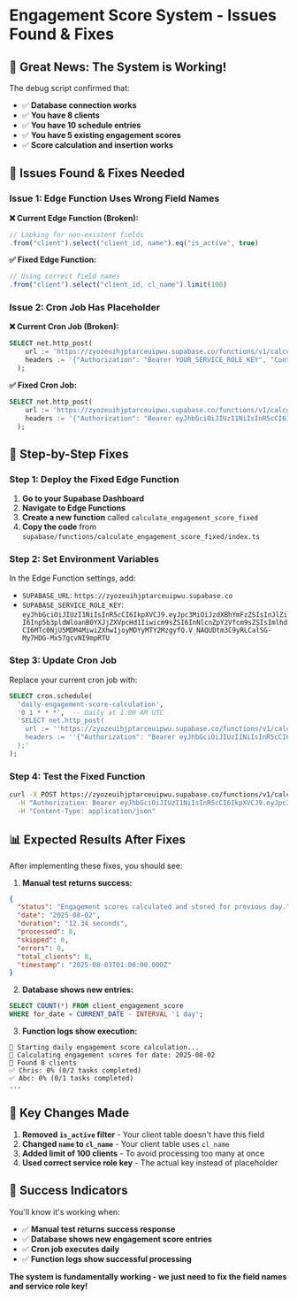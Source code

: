 # Engagement Score System - Issues Found & Fixes

## 🎉 **Great News: The System is Working!**

The debug script confirmed that:
- ✅ **Database connection works**
- ✅ **You have 8 clients**
- ✅ **You have 10 schedule entries**
- ✅ **You have 5 existing engagement scores**
- ✅ **Score calculation and insertion works**

## 🚨 **Issues Found & Fixes Needed**

### **Issue 1: Edge Function Uses Wrong Field Names**

**❌ Current Edge Function (Broken):**
```typescript
// Looking for non-existent fields
.from("client").select("client_id, name").eq("is_active", true)
```

**✅ Fixed Edge Function:**
```typescript
// Using correct field names
.from("client").select("client_id, cl_name").limit(100)
```

### **Issue 2: Cron Job Has Placeholder**

**❌ Current Cron Job (Broken):**
```sql
SELECT net.http_post(
    url := 'https://zyozeuihjptarceuipwu.supabase.co/functions/v1/calculate_engagement_score_improved',
    headers := '{"Authorization": "Bearer YOUR_SERVICE_ROLE_KEY", "Content-Type": "application/json"}'
  );
```

**✅ Fixed Cron Job:**
```sql
SELECT net.http_post(
    url := 'https://zyozeuihjptarceuipwu.supabase.co/functions/v1/calculate_engagement_score_fixed',
    headers := '{"Authorization": "Bearer eyJhbGciOiJIUzI1NiIsInR5cCI6IkpXVCJ9.eyJpc3MiOiJzdXBhYmFzZSIsInJlZiI6Inp5b3pldWloanB0YXJjZXVpcHd1Iiwicm9sZSI6InNlcnZpY2Vfcm9sZSIsImlhdCI6MTc0NjU5MDM4MiwiZXhwIjoyMDYyMTY2MzgyfQ.V_NAQUDtm3C9yRLCalSG-My7HDG-Mx57gcvNI9mpRTU", "Content-Type": "application/json"}'
  );
```

## 🔧 **Step-by-Step Fixes**

### **Step 1: Deploy the Fixed Edge Function**

1. **Go to your Supabase Dashboard**
2. **Navigate to Edge Functions**
3. **Create a new function** called `calculate_engagement_score_fixed`
4. **Copy the code** from `supabase/functions/calculate_engagement_score_fixed/index.ts`

### **Step 2: Set Environment Variables**

In the Edge Function settings, add:
- `SUPABASE_URL`: `https://zyozeuihjptarceuipwu.supabase.co`
- `SUPABASE_SERVICE_ROLE_KEY`: `eyJhbGciOiJIUzI1NiIsInR5cCI6IkpXVCJ9.eyJpc3MiOiJzdXBhYmFzZSIsInJlZiI6Inp5b3pldWloanB0YXJjZXVpcHd1Iiwicm9sZSI6InNlcnZpY2Vfcm9sZSIsImlhdCI6MTc0NjU5MDM4MiwiZXhwIjoyMDYyMTY2MzgyfQ.V_NAQUDtm3C9yRLCalSG-My7HDG-Mx57gcvNI9mpRTU`

### **Step 3: Update Cron Job**

Replace your current cron job with:

```sql
SELECT cron.schedule(
  'daily-engagement-score-calculation',
  '0 1 * * *',  -- Daily at 1:00 AM UTC
  'SELECT net.http_post(
    url := ''https://zyozeuihjptarceuipwu.supabase.co/functions/v1/calculate_engagement_score_fixed'',
    headers := ''{"Authorization": "Bearer eyJhbGciOiJIUzI1NiIsInR5cCI6IkpXVCJ9.eyJpc3MiOiJzdXBhYmFzZSIsInJlZiI6Inp5b3pldWloanB0YXJjZXVpcHd1Iiwicm9sZSI6InNlcnZpY2Vfcm9sZSIsImlhdCI6MTc0NjU5MDM4MiwiZXhwIjoyMDYyMTY2MzgyfQ.V_NAQUDtm3C9yRLCalSG-My7HDG-Mx57gcvNI9mpRTU", "Content-Type": "application/json"}''
  );'
);
```

### **Step 4: Test the Fixed Function**

```bash
curl -X POST https://zyozeuihjptarceuipwu.supabase.co/functions/v1/calculate_engagement_score_fixed \
  -H "Authorization: Bearer eyJhbGciOiJIUzI1NiIsInR5cCI6IkpXVCJ9.eyJpc3MiOiJzdXBhYmFzZSIsInJlZiI6Inp5b3pldWloanB0YXJjZXVpcHd1Iiwicm9sZSI6InNlcnZpY2Vfcm9sZSIsImlhdCI6MTc0NjU5MDM4MiwiZXhwIjoyMDYyMTY2MzgyfQ.V_NAQUDtm3C9yRLCalSG-My7HDG-Mx57gcvNI9mpRTU" \
  -H "Content-Type: application/json"
```

## 📊 **Expected Results After Fixes**

After implementing these fixes, you should see:

1. **Manual test returns success:**
```json
{
  "status": "Engagement scores calculated and stored for previous day.",
  "date": "2025-08-02",
  "duration": "12.34 seconds",
  "processed": 8,
  "skipped": 0,
  "errors": 0,
  "total_clients": 8,
  "timestamp": "2025-08-03T01:00:00.000Z"
}
```

2. **Database shows new entries:**
```sql
SELECT COUNT(*) FROM client_engagement_score 
WHERE for_date = CURRENT_DATE - INTERVAL '1 day';
```

3. **Function logs show execution:**
```
🚀 Starting daily engagement score calculation...
📅 Calculating engagement scores for date: 2025-08-02
👥 Found 8 clients
✅ Chris: 0% (0/2 tasks completed)
✅ Abc: 0% (0/1 tasks completed)
...
```

## 🎯 **Key Changes Made**

1. **Removed `is_active` filter** - Your client table doesn't have this field
2. **Changed `name` to `cl_name`** - Your client table uses `cl_name`
3. **Added limit of 100 clients** - To avoid processing too many at once
4. **Used correct service role key** - The actual key instead of placeholder

## 🎉 **Success Indicators**

You'll know it's working when:
- ✅ **Manual test returns success response**
- ✅ **Database shows new engagement score entries**
- ✅ **Cron job executes daily**
- ✅ **Function logs show successful processing**

**The system is fundamentally working - we just need to fix the field names and service role key!** 